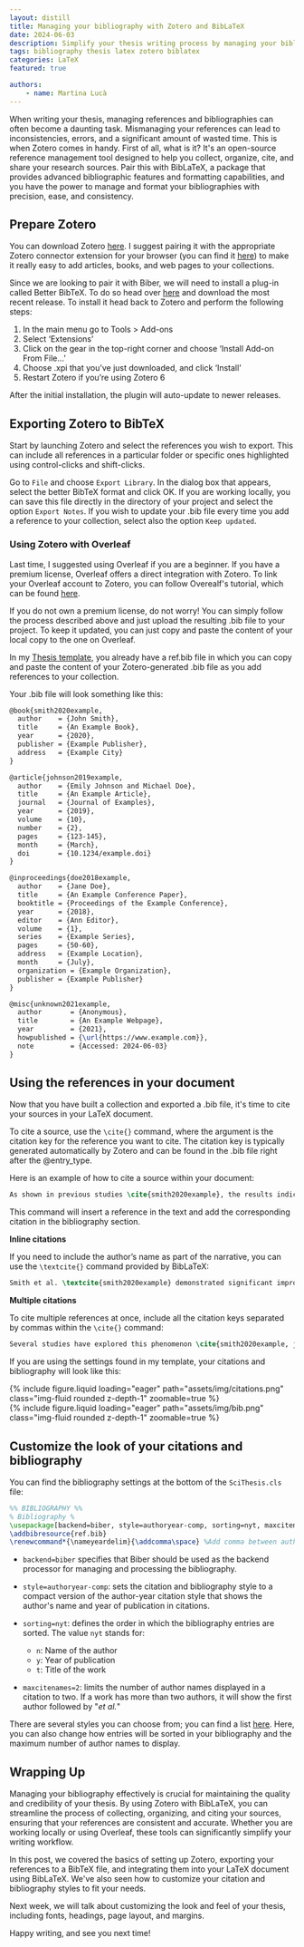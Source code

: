 ```yaml
---
layout: distill
title: Managing your bibliography with Zotero and BibLaTeX
date: 2024-06-03
description: Simplify your thesis writing process by managing your bibliography with Zotero and BibLaTeX. Learn how to set up, export, and customize your references seamlessly!
tags: bibliography thesis latex zotero biblatex
categories: LaTeX
featured: true

authors:
    - name: Martina Lucà
---
```


When writing your thesis, managing references and bibliographies can often become a daunting task. Mismanaging your references can lead to inconsistencies, errors, and a significant amount of wasted time. This is when Zotero comes in handy. First of all, what is it? It's an open-source reference management tool designed to help you collect, organize, cite, and share your research sources. Pair this with BibLaTeX, a package that provides advanced bibliographic features and formatting capabilities, and you have the power to manage and format your bibliographies with precision, ease, and consistency. 

## Prepare Zotero

You can download Zotero [here](https://www.zotero.org/). I suggest pairing it with the appropriate Zotero connector extension for your browser (you can find it [here](https://www.zotero.org/download/connectors)) to make it really easy to add articles, books, and web pages to your collections. 

Since we are looking to pair it with Biber, we will need to install a plug-in called Better BibTeX. To do so head over [here](https://github.com/retorquere/zotero-better-bibtex/releases) and download the most recent release. To install it head back to Zotero and perform the following steps:

1. In the main menu go to Tools > Add-ons
2. Select ‘Extensions’
3. Click on the gear in the top-right corner and choose ‘Install Add-on From File…’
4. Choose .xpi that you’ve just downloaded, and click ‘Install’
5. Restart Zotero if you’re using Zotero 6

After the initial installation, the plugin will auto-update to newer releases.

## Exporting Zotero to BibTeX

Start by launching Zotero and select the references you wish to export. This can include all references in a particular folder or specific ones highlighted using control-clicks and shift-clicks. 

Go to `File` and choose `Export Library`. In the dialog box that appears, select the better BibTeX format and click OK. If you are working locally, you can save this file directly in the directory of your project and select the option `Export Notes`. If you wish to update your .bib file every time you add a reference to your collection, select also the option `Keep updated`.

### Using Zotero with Overleaf

Last time, I suggested using Overleaf if you are a beginner. If you have a premium license, Overleaf offers a direct integration with Zotero. To link your Overleaf account to Zotero, you can follow Overealf's tutorial, which can be found [here](https://it.overleaf.com/learn/how-to/How_to_link_your_Overleaf_account_to_Mendeley_and_Zotero).

If you do not own a premium license, do not worry! You can simply follow the process described above and just upload the resulting .bib file to your project. To keep it updated, you can just copy and paste the content of your local copy to the one on Overleaf.

In my [Thesis template](https://github.com/martiluca/SciThesis), you already have a ref.bib file in which you can copy and paste the content of your Zotero-generated .bib file as you add references to your collection.

Your .bib file will look something like this:

```latex
@book{smith2020example,
  author    = {John Smith},
  title     = {An Example Book},
  year      = {2020},
  publisher = {Example Publisher},
  address   = {Example City}
}

@article{johnson2019example,
  author    = {Emily Johnson and Michael Doe},
  title     = {An Example Article},
  journal   = {Journal of Examples},
  year      = {2019},
  volume    = {10},
  number    = {2},
  pages     = {123-145},
  month     = {March},
  doi       = {10.1234/example.doi}
}

@inproceedings{doe2018example,
  author    = {Jane Doe},
  title     = {An Example Conference Paper},
  booktitle = {Proceedings of the Example Conference},
  year      = {2018},
  editor    = {Ann Editor},
  volume    = {1},
  series    = {Example Series},
  pages     = {50-60},
  address   = {Example Location},
  month     = {July},
  organization = {Example Organization},
  publisher = {Example Publisher}
}

@misc{unknown2021example,
  author       = {Anonymous},
  title        = {An Example Webpage},
  year         = {2021},
  howpublished = {\url{https://www.example.com}},
  note         = {Accessed: 2024-06-03}
}
```

## Using the references in your document

Now that you have built a collection and exported a .bib file, it's time to cite your sources in your LaTeX document.

To cite a source, use the `\cite{}` command, where the argument is the citation key for the reference you want to cite. The citation key is typically generated automatically by Zotero and can be found in the .bib file right after the @entry_type.

Here is an example of how to cite a source within your document:

```latex
As shown in previous studies \cite{smith2020example}, the results indicate significant improvements.
```

This command will insert a reference in the text and add the corresponding citation in the bibliography section.

**Inline citations**

If you need to include the author’s name as part of the narrative, you can use the `\textcite{}` command provided by BibLaTeX:

```latex
Smith et al. \textcite{smith2020example} demonstrated significant improvements in their study.
```

**Multiple citations**

To cite multiple references at once, include all the citation keys separated by commas within the `\cite{}` command:

```latex
Several studies have explored this phenomenon \cite{smith2020example, johnson2019example, doe2018example}.
```

If you are using the settings found in my template, your citations and bibliography will look like this:

<div class="row mt-3">
    <div class="col-sm mt-3 mt-md-0">
        {% include figure.liquid loading="eager" path="assets/img/citations.png" class="img-fluid rounded z-depth-1" zoomable=true %}
    </div>
    <div class="col-sm mt-3 mt-md-0">
        {% include figure.liquid loading="eager" path="assets/img/bib.png" class="img-fluid rounded z-depth-1" zoomable=true %}
    </div>
</div>

## Customize the look of your citations and bibliography

You can find the bibliography settings at the bottom of the `SciThesis.cls` file:

```latex
%% BIBLIOGRAPHY %%
% Bibliography %
\usepackage[backend=biber, style=authoryear-comp, sorting=nyt, maxcitenames=2]{biblatex}
\addbibresource{ref.bib}
\renewcommand*{\nameyeardelim}{\addcomma\space} %Add comma between author and year
```

- `backend=biber` specifies that Biber should be used as the backend processor for managing and processing the bibliography. 
- `style=authoryear-comp`: sets the citation and bibliography style to a compact version of the author-year citation style that shows the author's name and year of publication in citations.
- `sorting=nyt`: defines the order in which the bibliography entries are sorted. The value `nyt` stands for:
  - `n`: Name of the author
  - `y`: Year of publication
  - `t`: Title of the work 

- `maxcitenames=2`: limits the number of author names displayed in a citation to two. If a work has more than two authors, it will show the first author followed by "*et al.*"

There are several styles you can choose from; you can find a list [here](https://www.overleaf.com/learn/latex/Biblatex_citation_styles). Here, you can also change how entries will be sorted in your bibliography and the maximum number of author names to display.

## Wrapping Up

Managing your bibliography effectively is crucial for maintaining the quality and credibility of your thesis. By using Zotero with BibLaTeX, you can streamline the process of collecting, organizing, and citing your sources, ensuring that your references are consistent and accurate. Whether you are working locally or using Overleaf, these tools can significantly simplify your writing workflow.

In this post, we covered the basics of setting up Zotero, exporting your references to a BibTeX file, and integrating them into your LaTeX document using BibLaTeX. We've also seen how to customize your citation and bibliography styles to fit your needs.

Next week, we will talk about customizing the look and feel of your thesis, including fonts, headings, page layout, and margins.

Happy writing, and see you next time!